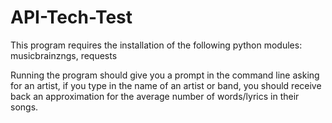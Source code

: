 # API-Tech-Test

This program requires the installation of the following python modules:
musicbrainzngs,
requests

Running the program should give you a prompt in the command line asking for an artist,
if you type in the name of an artist or band, you should receive back an approximation for
the average number of words/lyrics in their songs.
